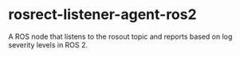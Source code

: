 # rosrect-listener-agent-ros2
A ROS node that listens to the rosout topic and reports based on log severity levels in ROS 2.
